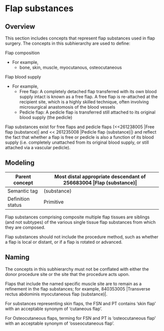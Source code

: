 # Flap substances

## Overview

This section includes concepts that represent flap substances used in flap surgery. The concepts in this subhierarchy are used to define:

Flap composition

  * For example,
    * bone, skin, muscle, myocutanous, osteocutaneous

Flap blood supply

  * For example,
    * Free flap: A completely detached flap transferred with its own blood supply intact is known as a free flap. A free flap is re-attached at the recipient site, which is a highly skilled technique, often involving microsurgical anastomosis of the blood vessels
    * Pedicle flap: A pedicle flap is transferred still attached to its original blood supply (the pedicle)

Flap substances exist for free flaps and pedicle flaps (<<261238005 |Free flap (substance)| and << 261235008 |Pedicle flap (substance)|) and reflect the fact that whether a flap is free or pedicle is also a function of its blood supply (i.e. completely unattached from its original blood supply, or still attached via a vascular pedicle).

## Modeling

| Parent concept | Most distal appropriate descendant of 256683004 \|Flap (substance)\| |
|---|---|
| Semantic tag | (substance) |
| Definition status | Primitive |

Flap substances comprising composite multiple flap tissues are siblings (and not subtypes) of the various single tissue flap substances from which they are composed.

Flap substances should not include the procedure method, such as whether a flap is local or distant, or if a flap is rotated or advanced.

## Naming

The concepts in this subhierarchy must not be conflated with either the donor procedure site or the site that the procedure acts upon.

Flaps that include the named specific muscle site are to remain as a refinement in the flap substances; for example, 840353005 |Transverse rectus abdominis myocutaneous flap (substance)|.

For substances representing skin flaps, the FSN and PT contains ‘skin flap’ with an acceptable synonym of ‘cutaneous flap’.

For Osteocutaneous flaps, terming for FSN and PT is ‘osteocutaneous flap’ with an acceptable synonym of ‘osseocutaneous flap’.

